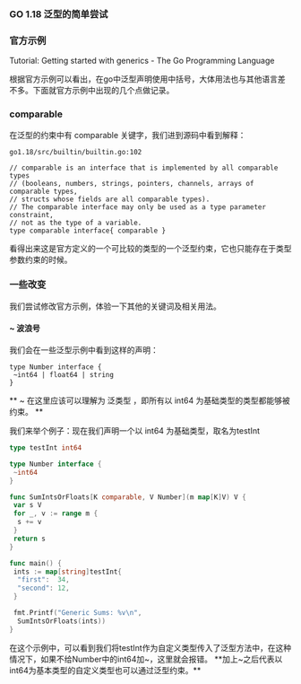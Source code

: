 ### GO 1.18 泛型的简单尝试

### 官方示例

Tutorial: Getting started with generics - The Go Programming Language

根据官方示例可以看出，在go中泛型声明使用中括号，大体用法也与其他语言差不多。下面就官方示例中出现的几个点做记录。

### comparable

在泛型的约束中有 comparable 关键字，我们进到源码中看到解释：

```
go1.18/src/builtin/builtin.go:102

// comparable is an interface that is implemented by all comparable types
// (booleans, numbers, strings, pointers, channels, arrays of comparable types,
// structs whose fields are all comparable types).
// The comparable interface may only be used as a type parameter constraint,
// not as the type of a variable.
type comparable interface{ comparable }
```

看得出来这是官方定义的一个可比较的类型的一个泛型约束，它也只能存在于类型参数约束的时候。

### 一些改变

我们尝试修改官方示例，体验一下其他的关键词及相关用法。

#### ~ 波浪号

我们会在一些泛型示例中看到这样的声明：

```text
type Number interface {
 ~int64 | float64 | string
}
```

** ~ 在这里应该可以理解为 泛类型 ，即所有以 int64 为基础类型的类型都能够被约束。 **

我们来举个例子：现在我们声明一个以 int64 为基础类型，取名为testInt

```go
type testInt int64

type Number interface {
 ~int64
}

func SumIntsOrFloats[K comparable, V Number](m map[K]V) V {
 var s V
 for _, v := range m {
  s += v
 }
 return s
}

func main() {
 ints := map[string]testInt{
  "first":  34,
  "second": 12,
 }

 fmt.Printf("Generic Sums: %v\n",
  SumIntsOrFloats(ints))
}
```

在这个示例中，可以看到我们将testInt作为自定义类型传入了泛型方法中，在这种情况下，如果不给Number中的int64加~，这里就会报错。 **加上~之后代表以int64为基本类型的自定义类型也可以通过泛型约束。**











